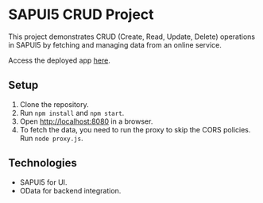 # SAPUI5 CRUD Project

This project demonstrates CRUD (Create, Read, Update, Delete) operations in SAPUI5 by fetching and managing data from an online service.


Access the deployed app [here](https://sapui5_crud.cfapps.us10-001.hana.ondemand.com/).
 
## Setup

1. Clone the repository.
2. Run `npm install` and `npm start`.
3. Open [http://localhost:8080](http://localhost:8080) in a browser.
4. To fetch the data, you need to run the proxy to skip the CORS policies. Run `node proxy.js`.

## Technologies

- SAPUI5 for UI.
- OData for backend integration.

